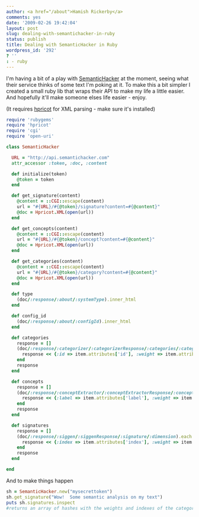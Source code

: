 ```yaml
---
author: <a href="/about">Hamish Rickerby</a>
comments: yes
date: '2009-02-26 19:42:04'
layout: post
slug: dealing-with-semantichacker-in-ruby
status: publish
title: Dealing with SemanticHacker in Ruby
wordpress_id: '292'
? ''
: - ruby
---
```


I'm having a bit of a play with <a href="http://www.semantichacker.com/">SemanticHacker</a> at the moment, seeing what their service thinks of some text I'm poking at it.  To make this a bit simpler I created a small ruby lib that wraps their API to make my life a little easier.  And hopefully it'll make someone elses life easier - enjoy.

(It requires <a href="http://github.com/why/hpricot/tree/master">hpricot</a> for XML parsing - make sure it's installed)

``` ruby
require 'rubygems'
require 'hpricot'
require 'cgi'
require 'open-uri'

class SemanticHacker

  URL = "http://api.semantichacker.com"
  attr_accessor :token, :doc, :content

  def initialize(token)
    @token = token
  end

  def get_signature(content)
    @content = ::CGI::escape(content)
    url = "#{URL}/#{@token}/signature?content=#{@content}"
    @doc = Hpricot.XML(open(url))
  end

  def get_concepts(content)
    @content = ::CGI::escape(content)
    url = "#{URL}/#{@token}/concept?content=#{@content}"
    @doc = Hpricot.XML(open(url))
  end

  def get_categories(content)
    @content = ::CGI::escape(content)
    url = "#{URL}/#{@token}/category?content=#{@content}"
    @doc = Hpricot.XML(open(url))
  end

  def type
    (doc/:response/:about/:systemType).inner_html
  end

  def config_id
    (doc/:response/:about/:configId).inner_html
  end

  def categories
    response = []
    (doc/:response/:categorizer/:categorizerResponse/:categories/:category).each do |item|
      response << {:id => item.attributes['id'], :weight => item.attributes['weight']}
    end
    response
  end

  def concepts
    response = []
    (doc/:response/:conceptExtractor/:conceptExtractorResponse/:concepts/:concept).each do |item|
      response << {:label => item.attributes['label'], :weight => item.attributes['weight']}
    end
    response
  end

  def signatures
    response = []
    (doc/:response/:siggen/:siggenResponse/:signature/:dimension).each do |item|
      response << {:index => item.attributes['index'], :weight => item.attributes['weight']}
    end
    response
  end

end
```

And to make things happen

``` ruby
sh = SemanticHacker.new("mysecrettoken")
sh.get_signature("Wow!  Some semantic analysis on my text")
puts sh.signatures.inspect 
#returns an array of hashes with the weights and indexes of the categories
``` 